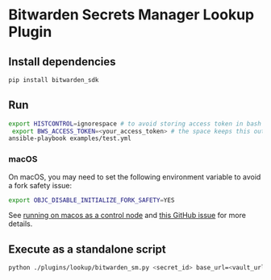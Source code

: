 # Bitwarden Secrets Manager Lookup Plugin
## Install dependencies

```bash
pip install bitwarden_sdk
```

## Run

```bash
export HISTCONTROL=ignorespace # to avoid storing access token in bash history
 export BWS_ACCESS_TOKEN=<your_access_token> # the space keeps this out of bash history
ansible-playbook examples/test.yml
```

### macOS
On macOS, you may need to set the following environment variable to avoid a fork safety issue:
```bash
export OBJC_DISABLE_INITIALIZE_FORK_SAFETY=YES
```

See [running on macos as a control node](https://docs.ansible.com/ansible/latest/reference_appendices/faq.html#running-on-macos-as-a-control-node) and [this GitHub issue](https://github.com/ansible/ansible/issues/49207) for more details.

## Execute as a standalone script
```bash
python ./plugins/lookup/bitwarden_sm.py <secret_id> base_url=<vault_url>
```
